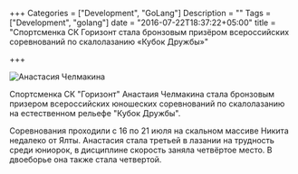 +++
Categories = ["Development", "GoLang"]
Description = ""
Tags = ["Development", "golang"]
date = "2016-07-22T18:37:22+05:00"
title = "Спортсменка СК Горизонт стала бронзовым призёром всероссийских соревнований по скалолазанию «Кубок Дружбы»"

+++


![Анастасия Челмакина](/images/2016-07/chelmakina.jpg)

Спортсменка СК "Горизонт" Анастаия Челмакина стала бронзовым призером всероссийских юношеских соревнований по скалолазанию на естественном рельефе "Кубок Дружбы".

<!--more-->

Соревнования проходили с 16 по 21 июля на скальном массиве Никита недалеко от Ялты. Анастасия стала третьей в лазании на трудность среди юниорок, в дисциплине скорость заняла четвёртое место. В двоеборье она также стала четвертой.


